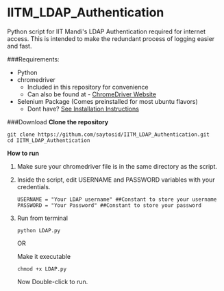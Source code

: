 # IITM_LDAP_Authentication
Python script for IIT Mandi's LDAP Authentication required for internet access.
This is intended to make the redundant process of logging easier and fast.

###Requirements:

 - Python
 - chromedriver
	 - Included in this repository for convenience
	 - Can also be found at - [ChromeDriver Website](https://sites.google.com/a/chromium.org/chromedriver/getting-started)
 - Selenium Package (Comes preinstalled for most ubuntu flavors)
	 - Dont have?  [See Installation Instructions](http://selenium-python.readthedocs.io/installation.html#downloading-python-bindings-for-selenium)

###Download
**Clone the repository** 

    git clone https://githum.com/saytosid/IITM_LDAP_Authentication.git 
    cd IITM_LDAP_Authentication

**How to run**

1. Make sure your chromedriver file is in the same directory as the script.

2. Inside the script, edit USERNAME and PASSWORD variables with your credentials.

    ```
    USERNAME = "Your LDAP username" ##Constant to store your username
    PASSWORD = "Your Password" ##Constant to store your password
    ```

3. Run from terminal

   `python LDAP.py`
   
   OR
   
   Make it executable 
   
   `chmod +x LDAP.py`
   
   Now Double-click to run. 

